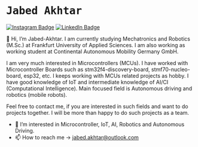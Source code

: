 # <samp>Jabed Akhtar</samp>

[![Instagram Badge](https://img.shields.io/badge/Instagram-%23E4405F.svg?&style=flat-square&logo=instagram&logoColor=white&color=071A2C&link=https://www.instagram.com/_jabed_a)](https://www.instagram.com/_jabed_a)
[![LinkedIn Badge](https://img.shields.io/badge/LinkedIn-%23E4405F.svg?&style=flat-square&logo=linkedin&logoColor=white&color=071A2C&link=https://www.linkedin.com/in/jabed-akhtar/)](https://www.linkedin.com/in/jabed-akhtar/)

👋 Hi, I’m Jabed-Akhtar. I am currently studying Mechatronics and Robotics (M.Sc.) at Frankfurt University of Applied Sciences. I am also working as working student at Continental Autonomous Mobility Germany GmbH.  

I am very much interested in Microcontrollers (MCUs). I have worked with Microcontroller Boards such as stm32f4-discovery-board, stmf70-nucleo-board, esp32, etc. I keeps working with MCUs related projects as hobby. I have good knowledge of IoT and intermediate knowledge of AI/CI (Computational Intelligence). Main focused field is Autonomous driving and robotics (mobile robots).  

Feel free to contact me, if you are interested in such fields and want to do projects together. I will be more than happy to do such projects as a team.  

- 👀 I’m interested in Microcontroller, IoT, AI, Robotics and Autonomous Driving.
- 📫 How to reach me -> jabed.akhtar@outlook.com

